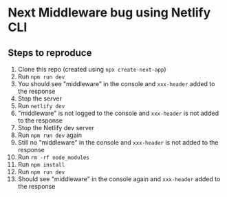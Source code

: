 # Next Middleware bug using Netlify CLI

## Steps to reproduce

1. Clone this repo (created using `npx create-next-app`)
2. Run `npm run dev`
3. You should see "middleware" in the console and `xxx-header` added to the response
4. Stop the server
5. Run `netlify dev`
6. "middleware" is not logged to the console and `xxx-header` is not added to the response
7. Stop the Netlify dev server
8. Run `npm run dev` again
9. Still no "middleware" in the console and `xxx-header` is not added to the response
10. Run `rm -rf node_modules`
11. Run `npm install`
12. Run `npm run dev`
13. Should see "middleware" in the console again and `xxx-header` added to the response
